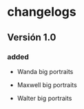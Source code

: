 # changelogs

## Versión 1.0

### added 

- Wanda big portraits 

- Maxwell big portraits

- Walter big portraits
